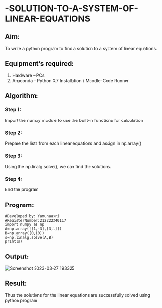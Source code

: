 # -SOLUTION-TO-A-SYSTEM-OF-LINEAR-EQUATIONS
## Aim:
To write a python program to find a solution to a system of linear equations.
## Equipment’s required:
1. 	Hardware – PCs
2. 	Anaconda – Python 3.7 Installation / Moodle-Code Runner
## Algorithm:
### Step 1: 
Import the numpy module to use the built-in functions for calculation
### Step 2: 
Prepare the lists from each linear equations and assign in np.array()
### Step 3: 
Using the np.linalg.solve(), we can find the solutions.
### Step 4: 
End the program
## Program:
```#Program to find the solution for the given linear equations.
#Developed by: Yamunaasri
#RegisterNumber:212222240117
import numpy as np
A=np.array([[1,-3],[3,1]])
B=np.array([0,10])
s=np.linalg.solve(A,B)
print(s)
```
## Output:
![Screenshot 2023-03-27 193325](https://user-images.githubusercontent.com/115707860/227963174-b37390bc-7b5c-4be8-82e5-2db455afb9df.png)

## Result: 
Thus the solutions for the linear equations are successfully solved using python program

